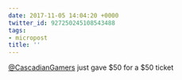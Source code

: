 ```yaml
---
date: 2017-11-05 14:04:20 +0000
twitter_id: 927250245108543488
tags:
- micropost
title: ''
---
```


[@CascadianGamers](https://twitter.com/CascadianGamers) just gave $50 for a $50 ticket
